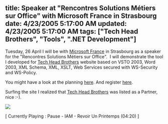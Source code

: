 title: Speaker at &quot;Rencontres Solutions M&#233;tiers sur Office&quot; with Microsoft France in Strasbourg
date: 4/23/2005 5:17:00 AM
updated: 4/23/2005 5:17:00 AM
tags: ["Tech Head Brothers", "Tools", ".NET Development"]
---



Tuesday, 26 April I will be with [Microsoft France](http://www.microsoft.com/france/) in Strasbourg 
as a speaker for the "Rencontres Solutions Métiers sur Office".  I 
will demonstrate the tool I developed for [Tech Head Brothers](http://www.techheadbrothers.com) website based 
on VSTO 2003, Word 2003, XML Schema, XML, XSLT, Web Services secured with 
WS-Security and WS-Policy.

You might have a look at the planning [here](http://www.microsoft.com/france/msdn/office/rencontres/agenda.mspx). 
And register [here](http://www.microsoft.com/france/msdn/office/rencontres/inscription.mspx).

Surfing the site I realized that [Tech Head Brothers](http://www.techheadbrothers.com) was listed as a 
Partner, nice :-).

![](http://membres.lycos.fr/lkempe//mspartenaires.jpg)

[ Currently Playing : Pause - IAM - Revoir Un Printemps (04:20) 
]
